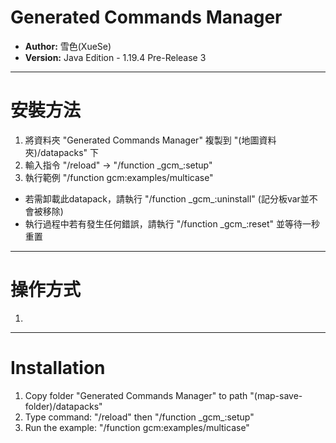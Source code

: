 # Generated Commands Manager
 
- **Author:** 雪色(XueSe)
- **Version:** Java Edition - 1.19.4 Pre-Release 3

---

# 安裝方法

1. 將資料夾 "Generated Commands Manager" 複製到 "(地圖資料夾)/datapacks" 下
2. 輸入指令 "/reload" -> "/function \_gcm\_:setup"
3. 執行範例 "/function gcm:examples/multicase"

- 若需卸載此datapack，請執行 "/function \_gcm\_:uninstall" (記分板var並不會被移除)
- 執行過程中若有發生任何錯誤，請執行 "/function \_gcm\_:reset" 並等待一秒重置

---

# 操作方式

1. 

---

# Installation

1. Copy folder "Generated Commands Manager" to path "(map-save-folder)/datapacks"
2. Type command: "/reload" then "/function \_gcm\_:setup"
3. Run the example: "/function gcm:examples/multicase"
